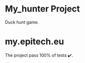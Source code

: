 # My_hunter Project
Duck hunt game.
# my.epitech.eu
The project pass 100% of tests :heavy_check_mark:.
